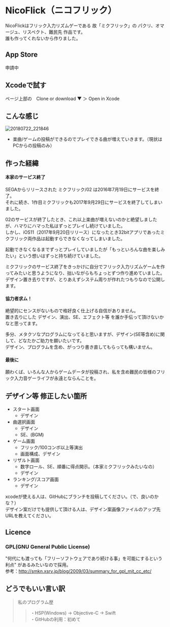 # NicoFlick（ニコフリック）
NicoFlickはフリック入力リズムゲーである 故「ミクフリック」の パクリ、オマージュ、リスペクト、難民先 作品です。  
誰も作ってくれないから作りました。

## App Store
申請中

## Xcodeで試す
ページ上部の　Clone or download ▼ ＞ Open in Xcode

## こんな感じ
![20180722_221846](https://user-images.githubusercontent.com/33353602/43046890-8c6b87d0-8e0a-11e8-80b2-122ad39c145d.GIF)
- 楽曲/ゲームの投稿ができるのでプレイできる曲が増えていきます。（現状はPCからの投稿のみ）

## 作った経緯
#### 本家のサービス終了
SEGAからリリースされた ミクフリック/02 は2016年7月19日にサービスを終了。  
それに続き、1作目ミクフリックも2017年9月29日にサービスを終了してしまいました。

02のサービスが終了したとき、これ以上楽曲が増えないのかと絶望しましたが、ハマりにハマった私はずっとプレイし続けていました。  
しかし、iOS11（2017年9月20日リリース）になったとき32bitアプリであったミクフリック両作品は起動すらできなくなってしまいました。

起動できなくなるまでずっとプレイしていましたが「もっといろんな曲を楽しみたい」という想いはずっと持ち続けていました。

ミクフリックのサービス終了をきっかけに自分でフリック入力リズムゲームを作ってみたいと思うようになり、拙いながらもちょっとずつ作り進めていました。  
デザイン置き去りですが、とりあえずシステム周りが作れたつもりなので公開します。

#### 協力者求ム！
絶望的にセンスがないもので格好良く仕上げる自信がありません。  
置き去りにした デザイン、演出、SE、エフェクト等 を誰か手伝って頂けないかなと思ってます。

多分、メタクソなプログラムになってると思いますが、デザイン(SE等含め)に関して、どなたかご助力を願いたいです。  
デザイン、プログラムを含め、がっつり書き直してもらっても構いません。

#### 最後に
願わくば、いろんな人からゲームデータが投稿され、私を含め難民の皆様のフリック入力音ゲーライフが永遠とならんことを。

## デザイン等 修正したい箇所
- スタート画面
  - デザイン
- 曲選択画面
  - デザイン
  - SE、(BGM)
- ゲーム画面
  - フリック/100コンボ以上等演出
  - 画面構成、デザイン
- リザルト画面
  - 数字ロール、SE、順番に得点開示。（本家ミクフリックみたいなの）
  - デザイン
- ランキング/スコア画面
  - デザイン

xcodeが使える人は、GitHubにブランチを投稿してください。（で、良いのかな？）  
デザイン案だけでも提供して頂ける人は、デザイン案画像ファイルのアップ先URLを教えてください。

## Licence
### GPL(GNU General Public License)
"何代にも渡っても「フリーソフトウェアであり続ける事」を可能にするという利点" があるみたいなので採用。  
参考：http://smkn.xsrv.jp/blog/2009/03/summary_for_gpl_mit_cc_etc/

## どうでもいい言い訳
>私のプログラム歴
>>・HSP(Windows) → Objective-C → Swift  
>>・GitHubの利用：初めて
